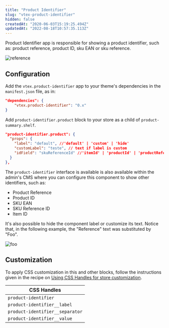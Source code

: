 ```yaml
---
title: "Product Identifier"
slug: "vtex-product-identifier"
hidden: false
createdAt: "2020-06-03T15:19:25.494Z"
updatedAt: "2022-08-18T10:57:35.113Z"
---
```


Product Identifier app is responsible for showing a product identifier, such as: product reference, product ID, sku EAN or sku reference.

![reference](https://cdn.jsdelivr.net/gh/vtexdocs/dev-portal-content@main/images/vtex-product-identifier-0.png)

## Configuration

Add the `vtex.product-identifier` app to your theme's dependencies in the `manifest.json` file, as in:

```json
"dependencies": {
    "vtex.product-identifier": "0.x"
}
```

Add `product-identifier.product` block to your store as a child of `product-summary.shelf`.

```json
"product-identifier.product": {
  "props": {
    "label": "default", //'default' | 'custom' | 'hide'
    "customLabel": "teste", // text if label is custom
    "idField": "skuReferenceId" //'itemId' | 'productId' | 'productReference' | 'skuEan' | 'skuReferenceId'
  }
},
```

The `product-identifier` interface is available is also available within the admin's CMS where you can configure this component to show other identifiers, such as:

- Product Reference
- Product ID
- SKU EAN
- SKU Reference ID
- Item ID

It's also possible to hide the component label or customize its text. Notice that, in the following example, the "Reference" text was substituted by "Foo".

![foo](https://cdn.jsdelivr.net/gh/vtexdocs/dev-portal-content@main/images/vtex-product-identifier-1.png)

## Customization

To apply CSS customization in this and other blocks, follow the instructions given in the recipe on [Using CSS Handles for store customization](https://developers.vtex.com/docs/guides/vtex-io-documentation-using-css-handles-for-store-customization).

| CSS Handles                     |
| ------------------------------- |
| `product-identifier`            |
| `product-identifier__label`     |
| `product-identifier__separator` |
| `product-identifier__value`     |
